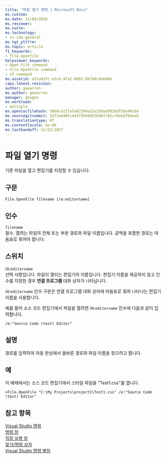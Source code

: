 ```yaml
---
title: "파일 열기 명령 | Microsoft Docs"
ms.custom: 
ms.date: 11/04/2016
ms.reviewer: 
ms.suite: 
ms.technology:
- vs-ide-general
ms.tgt_pltfrm: 
ms.topic: article
f1_keywords:
- file.openfile
helpviewer_keywords:
- Open File command
- File.OpenFile command
- of command
ms.assetid: a51a83fc-e3c6-4fa2-8882-8b7b6c0a6406
caps.latest.revision: 
author: gewarren
ms.author: gewarren
manager: ghogen
ms.workload:
- multiple
ms.openlocfilehash: 59b0c421fa5a62394a32a2b9ad9926df58a40cb9
ms.sourcegitcommit: 32f1a690fc445f9586d53698fc82c7debd784eeb
ms.translationtype: HT
ms.contentlocale: ko-KR
ms.lasthandoff: 12/22/2017
---
```

# <a name="open-file-command"></a>파일 열기 명령
기존 파일을 열고 편집기를 지정할 수 있습니다.  
  
## <a name="syntax"></a>구문  
  
```  
File.OpenFile filename [/e:editorname]  
```  
  
## <a name="arguments"></a>인수  
 `filename`  
 필수. 열려는 파일의 전체 또는 부분 경로와 파일 이름입니다. 공백을 포함한 경로는 따옴표로 묶어야 합니다.  
  
## <a name="switches"></a>스위치  
 /e:`editorname`  
 선택 사항입니다. 파일이 열리는 편집기의 이름입니다. 편집기 이름을 제공하지 않고 인수를 지정한 경우 **연결 프로그램** 대화 상자가 나타납니다.  
  
 /e:`editorname` 인수 구문은 연결 프로그램 대화 상자에 따옴표로 묶여 나타나는 편집기 이름을 사용합니다.  
  
 예를 들어 소스 코드 편집기에서 파일을 열려면 /e:`editorname` 인수에 다음과 같이 입력합니다.  
  
```  
/e:"Source Code (text) Editor"  
```  
  
## <a name="remarks"></a>설명  
 경로를 입력하여 자동 완성에서 올바른 경로와 파일 이름을 찾으려고 합니다.  
  
## <a name="example"></a>예  
 이 예제에서는 소스 코드 편집기에서 스타일 파일을 "Test1.css"를 엽니다.  
  
```  
>File.OpenFile "C:\My Projects\project1\Test1.css" /e:"Source Code (text) Editor"  
```  
  
## <a name="see-also"></a>참고 항목  
 [Visual Studio 명령](../../ide/reference/visual-studio-commands.md)   
 [명령 창](../../ide/reference/command-window.md)   
 [직접 실행 창](../../ide/reference/immediate-window.md)   
 [찾기/명령 상자](../../ide/find-command-box.md)   
 [Visual Studio 명령 별칭](../../ide/reference/visual-studio-command-aliases.md)
